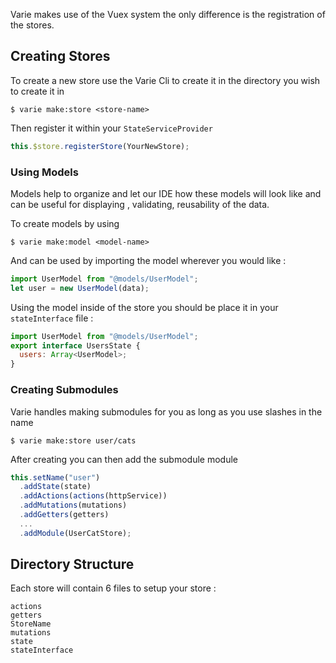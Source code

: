 Varie makes use of the Vuex system the only difference is the registration of the stores.

## Creating Stores

To create a new store use the Varie Cli to create it in the directory you wish to create it in

`$ varie make:store <store-name>`

Then register it within your `StateServiceProvider`

```js
this.$store.registerStore(YourNewStore);
```

### Using Models

Models help to organize and let our IDE how these models will look like and can be useful for displaying , validating,
reusability of the data.

To create models by using

`$ varie make:model <model-name>`

And can be used by importing the model wherever you would like :

```js
import UserModel from "@models/UserModel";
let user = new UserModel(data);
```

Using the model inside of the store you should be place it in your `stateInterface` file :

```js
import UserModel from "@models/UserModel";
export interface UsersState {
  users: Array<UserModel>;
}
```

### Creating Submodules

Varie handles making submodules for you as long as you use slashes in the name

`$ varie make:store user/cats`

After creating you can then add the submodule module

```js
this.setName("user")
  .addState(state)
  .addActions(actions(httpService))
  .addMutations(mutations)
  .addGetters(getters)
  ...
  .addModule(UserCatStore);
```

## Directory Structure

Each store will contain 6 files to setup your store :

```tree
actions
getters
StoreName
mutations
state
stateInterface
```
